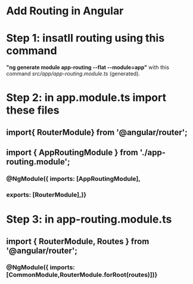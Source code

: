 # Add Routing in Angular
# Step 1: insatll routing using this command 
**"ng generate module app-routing --flat --module=app"**
          with this command *src/app/app-routing.module.ts* (generated).
# Step 2: in app.module.ts import these files
## import{ RouterModule} from '@angular/router';
 ## import { AppRoutingModule } from './app-routing.module';   
### @NgModule({ imports: [AppRoutingModule],
 ### exports: [RouterModule],)}
 # Step 3: in app-routing.module.ts
 ## import { RouterModule, Routes } from '@angular/router';
 ### @NgModule({ imports: [CommonModule,RouterModule.forRoot(routes)])}
